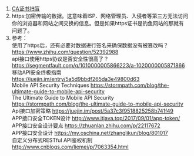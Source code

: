 1. [CA证书扫盲](https://www.cnblogs.com/handsomeBoys/p/6556336.html)   
1. https:加密传输的数据。这意味着ISP、网络管理员、入侵者等第三方无法访问你的浏览器和网站之间交换的信息。但是如果https证书是钓鱼网站的那就有问题了。  
1. 参考：  
  使用了https后，还有必要对数据进行签名来确保数据没有被篡改吗？   https://www.zhihu.com/question/52392988       
  api接口使用https协议是否安全性很高了？   https://segmentfault.com/q/1010000005866223/a-1020000005871866   
  移动API安全终极指南     https://juejin.im/entry/5a5d9bbdf265da3e49800d63    
  Mobile API Security Techniques     https://stormpath.com/blog/the-ultimate-guide-to-mobile-api-security    
  The Ultimate Guide to Mobile API Security      https://stormpath.com/blog/the-ultimate-guide-to-mobile-api-security   
  Api接口加密策略    https://juejin.im/post/5a37c3f9518825258b741f49     
  APP接口安全TOKEN设计    http://www.itjava.top/2017/09/01/app-token/    
  APP接口安全设计要点    https://zhuanlan.zhihu.com/p/22117672     
  APP接口安全设计   https://my.oschina.net/zhanglikun/blog/801017    
  自定义分布式RESTful API鉴权机制   http://www.cnblogs.com/liemei/p/7063354.html    
  
 


